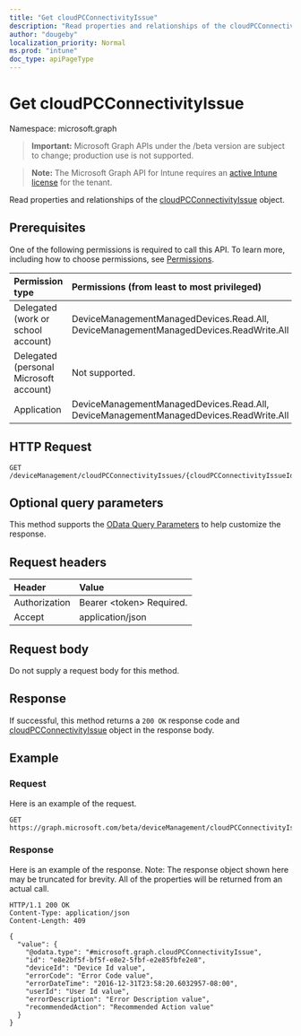```yaml
---
title: "Get cloudPCConnectivityIssue"
description: "Read properties and relationships of the cloudPCConnectivityIssue object."
author: "dougeby"
localization_priority: Normal
ms.prod: "intune"
doc_type: apiPageType
---
```


# Get cloudPCConnectivityIssue

Namespace: microsoft.graph

> **Important:** Microsoft Graph APIs under the /beta version are subject to change; production use is not supported.

> **Note:** The Microsoft Graph API for Intune requires an [active Intune license](https://go.microsoft.com/fwlink/?linkid=839381) for the tenant.

Read properties and relationships of the [cloudPCConnectivityIssue](../resources/intune-devices-cloudpcconnectivityissue.md) object.

## Prerequisites
One of the following permissions is required to call this API. To learn more, including how to choose permissions, see [Permissions](/graph/permissions-reference).

|Permission type|Permissions (from least to most privileged)|
|:---|:---|
|Delegated (work or school account)|DeviceManagementManagedDevices.Read.All, DeviceManagementManagedDevices.ReadWrite.All|
|Delegated (personal Microsoft account)|Not supported.|
|Application|DeviceManagementManagedDevices.Read.All, DeviceManagementManagedDevices.ReadWrite.All|

## HTTP Request
<!-- {
  "blockType": "ignored"
}
-->
``` http
GET /deviceManagement/cloudPCConnectivityIssues/{cloudPCConnectivityIssueId}
```

## Optional query parameters
This method supports the [OData Query Parameters](/graph/query-parameters) to help customize the response.

## Request headers
|Header|Value|
|:---|:---|
|Authorization|Bearer &lt;token&gt; Required.|
|Accept|application/json|

## Request body
Do not supply a request body for this method.

## Response
If successful, this method returns a `200 OK` response code and [cloudPCConnectivityIssue](../resources/intune-devices-cloudpcconnectivityissue.md) object in the response body.

## Example

### Request
Here is an example of the request.
``` http
GET https://graph.microsoft.com/beta/deviceManagement/cloudPCConnectivityIssues/{cloudPCConnectivityIssueId}
```

### Response
Here is an example of the response. Note: The response object shown here may be truncated for brevity. All of the properties will be returned from an actual call.
``` http
HTTP/1.1 200 OK
Content-Type: application/json
Content-Length: 409

{
  "value": {
    "@odata.type": "#microsoft.graph.cloudPCConnectivityIssue",
    "id": "e8e2bf5f-bf5f-e8e2-5fbf-e2e85fbfe2e8",
    "deviceId": "Device Id value",
    "errorCode": "Error Code value",
    "errorDateTime": "2016-12-31T23:58:20.6032957-08:00",
    "userId": "User Id value",
    "errorDescription": "Error Description value",
    "recommendedAction": "Recommended Action value"
  }
}
```




